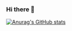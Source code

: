 ### Hi there 👋

[![Anurag's GitHub stats](https://github-readme-stats.vercel.app/api?username=EfeSenerr)](https://github.com/anuraghazra/github-readme-stats)
